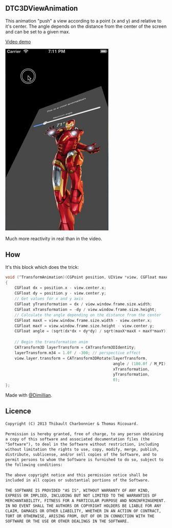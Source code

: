 ## DTC3DViewAnimation

This animation "push" a view according to a point (x and y) and relative to it's center. The angle depends on the distance from the center of the screen and can be set to a given max.

[Video demo](http://cl.ly/3y0o2z1v2U00)

![](screenshot1.png)

Much more reactivity in real than in the video.

## How
It's this block which does the trick:

```objective-c
void (^TransformAnimation)(CGPoint position, UIView *view, CGFloat maxAngle) = ^(CGPoint position, UIView *view, CGFloat maxAngle)
{
    CGFloat dx = position.x - view.center.x;
    CGFloat dy = position.y - view.center.y;
    // Get values for x and y axis
    CGFloat yTransformation = dx / view.window.frame.size.width;
    CGFloat xTransformation = -dy / view.window.frame.size.height;
    // Calculate the angle depending on the distance from the center
    CGFloat maxX = view.window.frame.size.width - view.center.x;
    CGFloat maxY = view.window.frame.size.height - view.center.y;
    CGFloat angle = (sqrt(dx*dx + dy*dy) / sqrt(maxX*maxX + maxY*maxY)) * maxAngle;
    
    // Begin the transformation anim
    CATransform3D layerTransform = CATransform3DIdentity;
    layerTransform.m34 = 1.0f / -300; // perspective effect
    view.layer.transform = CATransform3DRotate(layerTransform,
                                               angle / (180.0f / M_PI),
                                               xTransformation,
                                               yTransformation,
                                               0);
};
```

Made with [@Dimillian](https://github.com/Dimillian).

## Licence
```
Copyright (C) 2013 Thibault Charbonnier & Thomas Ricouard.

Permission is hereby granted, free of charge, to any person obtaining a copy of this software and associated documentation files (the "Software"), to deal in the Software without restriction, including without limitation the rights to use, copy, modify, merge, publish, distribute, sublicense, and/or sell copies of the Software, and to permit persons to whom the Software is furnished to do so, subject to the following conditions:

The above copyright notice and this permission notice shall be included in all copies or substantial portions of the Software.

THE SOFTWARE IS PROVIDED "AS IS", WITHOUT WARRANTY OF ANY KIND, EXPRESS OR IMPLIED, INCLUDING BUT NOT LIMITED TO THE WARRANTIES OF MERCHANTABILITY, FITNESS FOR A PARTICULAR PURPOSE AND NONINFRINGEMENT. IN NO EVENT SHALL THE AUTHORS OR COPYRIGHT HOLDERS BE LIABLE FOR ANY CLAIM, DAMAGES OR OTHER LIABILITY, WHETHER IN AN ACTION OF CONTRACT, TORT OR OTHERWISE, ARISING FROM, OUT OF OR IN CONNECTION WITH THE SOFTWARE OR THE USE OR OTHER DEALINGS IN THE SOFTWARE.
```
